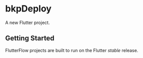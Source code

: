 # bkpDeploy

A new Flutter project.

## Getting Started

FlutterFlow projects are built to run on the Flutter _stable_ release.
